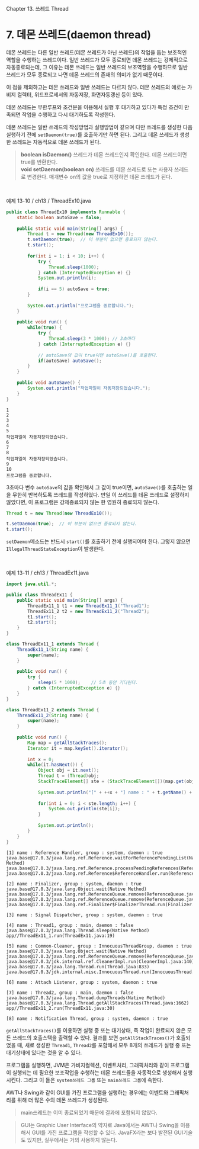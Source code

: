 Chapter 13. 쓰레드 Thread

# 7. 데몬 쓰레드(daemon thread)

데몬 쓰레드는 다른 일반 쓰레드(데몬 쓰레드가 아닌 쓰레드)의 작업을 돕는 보조적인 역할을 수행하는 쓰레드이다. 일반 쓰레드가 모두 종료되면 데몬 쓰레드는 강제적으로 자동종료되는데, 그 이유는 데몬 쓰레드는 일반 쓰레드의 보조역할을 수행하므로 일반 쓰레드가 모두 종료되고 나면 데몬 쓰레드의 존재의 의미가 없기 때문이다.

이 점을 제외하고는 데몬 쓰레드와 일반 쓰레드는 다르지 않다. 데몬 쓰레드의 예로는 가비지 컬렉터, 위드프로세서의 자동저장, 화면자동갱신 등이 있다.

데몬 쓰레드는 무한루프와 조건문을 이용해서 실행 후 대기하고 있다가 특정 조건이 만족되면 작업을 수행하고 다시 대기하도록 작성한다.

데몬 쓰레드는 일반 쓰레드의 작성방법과 실행방법이 같으며 다만 쓰레드를 생성한 다음 실행하기 전에 `setDaemon(true)`를 호출하기만 하면 된다. 그리고 데몬 쓰레드가 생성한 쓰레드는 자동적으로 데몬 쓰레드가 된다.

> **boolean isDaemon()** 쓰레드가 데몬 쓰레드인지 확인한다. 데몬 쓰레드이면 true를 반환한다.   
> **void setDaemon(boolean on)** 쓰레드를 데몬 쓰레드로 또는 사용자 쓰레드로 변경한다. 매개변수 on의 값을 true로 지정하면 데몬 쓰레드가 된다.

</br>

예제 13-10 / ch13 / ThreadEx10.java

``` java
public class ThreadEx10 implements Runnable {
	static boolean autoSave = false;
	
	public static void main(String[] args) {
		Thread t = new Thread(new ThreadEx10());
		t.setDaemon(true);	// 이 부분이 없으면 종료되지 않는다.
		t.start();
		
		for(int i = 1; i < 10; i++) {
			try {
				Thread.sleep(1000);
			} catch (InterruptedException e) {}
			System.out.println(i);
			
			if(i == 5) autoSave = true;
		}
		
		System.out.println("프로그램을 종료합니다.");
	}
	
	public void run() {
		while(true) {
			try {
				Thread.sleep(3 * 1000);	// 3초마다
			} catch (InterruptedException e) {}
			
			// autoSave의 값이 true이면 autoSave()를 호출한다.
			if(autoSave) autoSave();
		}
	}
	
	public void autoSave() {
		System.out.println("작업파일이 자동저장되었습니다.");
	}
}
```

```
1
2
3
4
5
작업파일이 자동저장되었습니다.
6
7
8
작업파일이 자동저장되었습니다.
9
10
프로그램을 종료합니다.
```

3초마다 변수 `autoSave`의 값을 확인해서 그 값이 true이면, `autoSave()`를 호출하는 일을 무한히 반복하도록 쓰레드를 작성하였다. 만일 이 쓰레드를 데몬 쓰레드로 설정하지 않았다면, 이 프로그램은 강제종료되지 않는 한 영원히 종료되지 않는다.

``` java
Thread t = new Thread(new ThreadEx10());

t.setDaemon(true);	// 이 부분이 없으면 종료되지 않는다.
t.start();
```

`setDaemon`메소드는 반드시 `start()`를 호출하기 전에 실행되어야 한다. 그렇지 않으면 `IllegalThreadStateException`이 발생한다.

</br>

예제 13-11 / ch13 / ThreadEx11.java

``` java
import java.util.*;

public class ThreadEx11 {
	public static void main(String[] args) {
		ThreadEx11_1 t1 = new ThreadEx11_1("Thread1");
		ThreadEx11_2 t2 = new ThreadEx11_2("Thread2");
		t1.start();
		t2.start();
	}
}

class ThreadEx11_1 extends Thread {
	ThreadEx11_1(String name) {
		super(name);
	}
	
	public void run() {
		try {
			sleep(5 * 1000);	// 5초 동안 기다린다.
		} catch (InterruptedException e) {}
	}
}

class ThreadEx11_2 extends Thread {
	ThreadEx11_2(String name) {
		super(name);
	}
	
	public void run() {
		Map map = getAllStackTraces();
		Iterator it = map.keySet().iterator();
		
		int x = 0;
		while(it.hasNext()) {
			Object obj = it.next();
			Thread t = (Thread)obj;
			StackTraceElement[] ste = (StackTraceElement[])(map.get(obj));
			
			System.out.println("[" + ++x + "] name : " + t.getName() + ", group : " + t.getThreadGroup().getName() + ", daemon : " + t.isDaemon());
			
			for(int i = 0; i < ste.length; i++) {
				System.out.println(ste[i]);
			}
			
			System.out.println();
		}
	}
}
```

```
[1] name : Reference Handler, group : system, daemon : true
java.base@17.0.3/java.lang.ref.Reference.waitForReferencePendingList(Native Method)
java.base@17.0.3/java.lang.ref.Reference.processPendingReferences(Reference.java:253)
java.base@17.0.3/java.lang.ref.Reference$ReferenceHandler.run(Reference.java:215)

[2] name : Finalizer, group : system, daemon : true
java.base@17.0.3/java.lang.Object.wait(Native Method)
java.base@17.0.3/java.lang.ref.ReferenceQueue.remove(ReferenceQueue.java:155)
java.base@17.0.3/java.lang.ref.ReferenceQueue.remove(ReferenceQueue.java:176)
java.base@17.0.3/java.lang.ref.Finalizer$FinalizerThread.run(Finalizer.java:172)

[3] name : Signal Dispatcher, group : system, daemon : true

[4] name : Thread1, group : main, daemon : false
java.base@17.0.3/java.lang.Thread.sleep(Native Method)
app//ThreadEx11_1.run(ThreadEx11.java:19)

[5] name : Common-Cleaner, group : InnocuousThreadGroup, daemon : true
java.base@17.0.3/java.lang.Object.wait(Native Method)
java.base@17.0.3/java.lang.ref.ReferenceQueue.remove(ReferenceQueue.java:155)
java.base@17.0.3/jdk.internal.ref.CleanerImpl.run(CleanerImpl.java:140)
java.base@17.0.3/java.lang.Thread.run(Thread.java:833)
java.base@17.0.3/jdk.internal.misc.InnocuousThread.run(InnocuousThread.java:162)

[6] name : Attach Listener, group : system, daemon : true

[7] name : Thread2, group : main, daemon : false
java.base@17.0.3/java.lang.Thread.dumpThreads(Native Method)
java.base@17.0.3/java.lang.Thread.getAllStackTraces(Thread.java:1662)
app//ThreadEx11_2.run(ThreadEx11.java:30)

[8] name : Notification Thread, group : system, daemon : true
```

`getAllStackTraces()`를 이용하면 실행 중 또는 대기상태, 즉 작업이 완료되지 않은 모든 쓰레드의 호출스택을 출력할 수 있다. 결과를 보면 `getAllStackTraces()`가 호출되었을 때, 새로 생성한 `Thread1`, `Thread2`를 포함해서 모두 8개의 쓰레드가 실행 중 또는 대기상태에 있다는 것을 알 수 있다.

프로그램을 실행하면, JVM은 가비지컬렉션, 이벤트처리, 그래픽처리와 같이 프로그램이 실행되는 데 필요한 보조작업을 수행하는 데몬 쓰레드들을 자동적으로 생성해서 실행시킨다. 그리고 이 들은 `system쓰레드 그룹` 또는 `main쓰레드 그룹`에 속한다.

AWT나 Swing과 같이 GUI를 가진 프로그램을 실행하는 경우에는 이벤트와 그래픽처리를 위해 더 많은 수의 데몬 쓰레드가 생성된다.

> main쓰레드는 이미 종료되었기 때문에 결과에 포함되지 않았다.

> GUI는 Graphic User Interface의 약자로 Java에서는 AWT나 Swing을 이용해서 GUI를 가진 프로그램을 작성할 수 있다. JavaFX라는 보다 발전된 GUI기술도 있지만, 실무에서는 거의 사용하지 않는다.